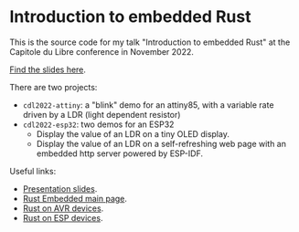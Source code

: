 # Introduction to embedded Rust

This is the source code for my talk "Introduction to embedded Rust" at the Capitole du Libre conference in November 2022.

[Find the slides here](https://docs.google.com/presentation/d/e/2PACX-1vQQf8JCeoIuUm98XDuzg1yzfgfku3OcY-W9JL_1Rhw-FaMXPpdGU93jeDcCD2Q7RMvajOdt1hipcXp7/pub).

There are two projects:

* `cdl2022-attiny`: a "blink" demo for an attiny85, with a variable rate driven by a LDR (light dependent resistor)
* `cdl2022-esp32`: two demos for an ESP32
  * Display the value of an LDR on a tiny OLED display.
  * Display the value of an LDR on a self-refreshing web page with an embedded http server powered by ESP-IDF.

Useful links:

* [Presentation slides](https://docs.google.com/presentation/d/e/2PACX-1vQQf8JCeoIuUm98XDuzg1yzfgfku3OcY-W9JL_1Rhw-FaMXPpdGU93jeDcCD2Q7RMvajOdt1hipcXp7/pub).
* [Rust Embedded main page](https://github.com/rust-embedded).
* [Rust on AVR devices](https://github.com/avr-rust/).
* [Rust on ESP devices](https://github.com/esp-rs).
